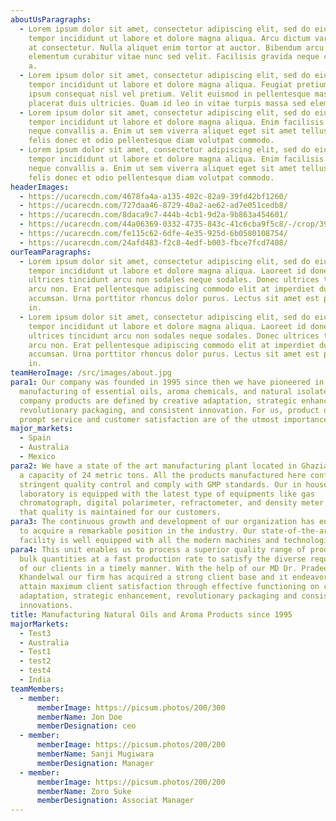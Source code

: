 ```yaml
---
aboutUsParagraphs:
  - Lorem ipsum dolor sit amet, consectetur adipiscing elit, sed do eiusmod
    tempor incididunt ut labore et dolore magna aliqua. Arcu dictum varius duis
    at consectetur. Nulla aliquet enim tortor at auctor. Bibendum arcu vitae
    elementum curabitur vitae nunc sed velit. Facilisis gravida neque convallis
    a.
  - Lorem ipsum dolor sit amet, consectetur adipiscing elit, sed do eiusmod
    tempor incididunt ut labore et dolore magna aliqua. Feugiat pretium nibh
    ipsum consequat nisl vel pretium. Velit euismod in pellentesque massa
    placerat duis ultricies. Quam id leo in vitae turpis massa sed elementum.
  - Lorem ipsum dolor sit amet, consectetur adipiscing elit, sed do eiusmod
    tempor incididunt ut labore et dolore magna aliqua. Enim facilisis gravida
    neque convallis a. Enim ut sem viverra aliquet eget sit amet tellus. Ac
    felis donec et odio pellentesque diam volutpat commodo.
  - Lorem ipsum dolor sit amet, consectetur adipiscing elit, sed do eiusmod
    tempor incididunt ut labore et dolore magna aliqua. Enim facilisis gravida
    neque convallis a. Enim ut sem viverra aliquet eget sit amet tellus. Ac
    felis donec et odio pellentesque diam volutpat commodo.
headerImages:
  - https://ucarecdn.com/4678fa4a-a135-402c-82a9-39fd42bf1260/
  - https://ucarecdn.com/727daa46-8729-40a2-ae62-ad7e051cedb8/
  - https://ucarecdn.com/8daca9c7-444b-4cb1-9d2a-9b863a454601/
  - https://ucarecdn.com/44a06369-0332-4735-843c-41c6cba9f5c8/-/crop/398x479/19,0/-/preview/
  - https://ucarecdn.com/fe115c62-6dfe-4e35-925d-6b0580108754/
  - https://ucarecdn.com/24afd483-f2c8-4edf-b003-fbce7fcd7408/
ourTeamParagraphs:
  - Lorem ipsum dolor sit amet, consectetur adipiscing elit, sed do eiusmod
    tempor incididunt ut labore et dolore magna aliqua. Laoreet id donec
    ultrices tincidunt arcu non sodales neque sodales. Donec ultrices tincidunt
    arcu non. Erat pellentesque adipiscing commodo elit at imperdiet dui
    accumsan. Urna porttitor rhoncus dolor purus. Lectus sit amet est placerat
    in.
  - Lorem ipsum dolor sit amet, consectetur adipiscing elit, sed do eiusmod
    tempor incididunt ut labore et dolore magna aliqua. Laoreet id donec
    ultrices tincidunt arcu non sodales neque sodales. Donec ultrices tincidunt
    arcu non. Erat pellentesque adipiscing commodo elit at imperdiet dui
    accumsan. Urna porttitor rhoncus dolor purus. Lectus sit amet est placerat
    in.
teamHeroImage: /src/images/about.jpg
para1: Our company was founded in 1995 since then we have pioneered in the
  manufacturing of essential oils, aroma chemicals, and natural isolates. Our
  company products are defined by creative adaptation, strategic enhancement,
  revolutionary packaging, and consistent innovation. For us, product quality,
  prompt service and customer satisfaction are of the utmost importance.
major_markets:
  - Spain
  - Australia
  - Mexico
para2: We have a state of the art manufacturing plant located in Ghaziabad with
  a capacity of 24 metric tons. All the products manufactured here conform to
  stringent quality control and comply with GMP standards. Our in house
  laboratory is equipped with the latest type of equipments like gas
  chromatograph, digital polarimeter, refractometer, and density meter to ensure
  that quality is maintained for our customers.
para3: The continuous growth and development of our organization has enabled us
  to acquire a remarkable position in the industry. Our state-of-the-art
  facility is well equipped with all the modern machines and technologies.
para4: This unit enables us to process a superior quality range of products in
  bulk quantities at a fast production rate to satisfy the diverse requirements
  of our clients in a timely manner. With the help of our MD Dr. Pradeep
  Khandelwal our firm has acquired a strong client base and it endeavors to
  attain maximum client satisfaction through effective functioning on creative
  adaptation, strategic enhancement, revolutionary packaging and consistent
  innovations.
title: Manufacturing Natural Oils and Aroma Products since 1995
majorMarkets:
  - Test3
  - Australia
  - Test1
  - test2
  - test4
  - India
teamMembers:
  - member:
      memberImage: https://picsum.photos/200/300
      memberName: Jon Doe
      memberDesignation: ceo
  - member:
      memberImage: https://picsum.photos/200/200
      memberName: Sanji Mugiwara
      memberDesignation: Manager
  - member:
      memberImage: https://picsum.photos/200/200
      memberName: Zoro Suke
      memberDesignation: Associat Manager
---
```

